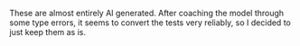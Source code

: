 These are almost entirely AI generated.
After coaching the model through some type errors, it seems to convert the tests very reliably, so I decided to just keep them as is.
